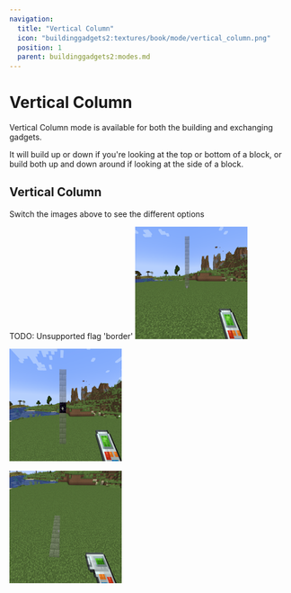 ```yaml
---
navigation:
  title: "Vertical Column"
  icon: "buildinggadgets2:textures/book/mode/vertical_column.png"
  position: 1
  parent: buildinggadgets2:modes.md
---
```


# Vertical Column

Vertical Column mode is available for both the building and exchanging gadgets.

It will build up or down if you're looking at the top or bottom of a block, or build both up and down around if looking at the side of a block.

## Vertical Column

Switch the images above to see the different options

TODO: Unsupported flag 'border'
![](vertcolumn1.png)

![](vertcolumn3.png)

![](vertcolumn2.png)

